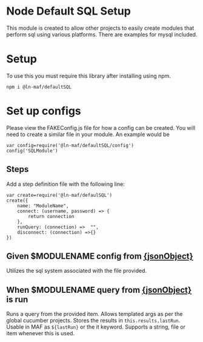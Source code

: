 # Node Default SQL Setup
This module is created to allow other projects to easily create modules that perform sql using various platforms.  There are examples for mysql included.

# Setup

To use this you must require this library after installing using npm.
```
npm i @ln-maf/defaultSQL
```

# Set up configs

Please view the FAKEConfig.js file for how a config can be created.  You will need to create a similar file in your module.  An example would be
```
var config=require('@ln-maf/defaultSQL/config')
config('SQLModule')
```

## Steps
Add a step definition file with the following line:
```
var create=require('@ln-maf/defaulSQL')
create({
    name: "ModuleName",
    connect: (username, password) => {
        return connection
    },
    runQuery: (connection) =>  "",
    disconnect: (connection) =>{}
})
```

## Given $MODULENAME config from [{jsonObject}](../validations/README.md)
Utilizes the sql system associated with the file provided.

## When $MODULENAME query from [{jsonObject}](../validations/JSONObject.md) is run
Runs a query from the provided item.  Allows templated args as per the global cucumber projects.  Stores the results in `this.results.lastRun`.  Usable in MAF as `${lastRun}` or the it keyword.  Supports a string, file or item whenever this is used.

